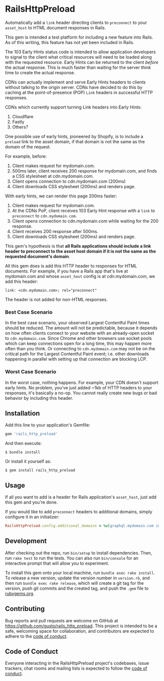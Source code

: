 # RailsHttpPreload

Automatically add a `link` header directing clients to `preconnect` to your `asset_host` to HTML document responses in Rails.

This gem is intended a test platform for including a new feature into Rails. As of this writing, this feature has not yet been included in Rails.

The 103 Early Hints status code is intended to allow application developers to signal to the client what critical resources will need to be loaded along with the requested resource. Early Hints can be returned to the client _before_ the actual response. This is much faster than waiting for the server think time to create the actual response.

CDNs can actually implement and serve Early Hints headers to clients without talking to the origin server. CDNs have decided to do this by caching at the point-of-presence (POP) `Link` headers in successful HTTP responses.

CDNs which currently support turning Link headers into Early Hints:

1. Cloudflare
2. Fastly
3. Others?

One possible use of early hints, pioneered by Shopify, is to include a `preload` link to the asset domain, if that domain is not the same as the domain of the request.

For example, before:

1. Client makes request for mydomain.com.
2. 500ms later, client receives 200 response for mydomain.com, and finds a CSS stylesheet at cdn.mydomain.com.
3. Client opens connection to cdn.mydomain.com (200ms)
4. Client downloads CSS stylesheet (200ms) and renders page.

With early hints, we can render this page 200ms faster:

1. Client makes request for mydomain.com.
2. At the CDNs PoP, client receives 103 Early Hint response with a `link` to `preconnect` to `cdn.mydomain.com`.
3. Client opens connection to cdn.mydomain.com while waiting for the 200 response.
4. Client receives 200 response after 500ms.
5. Client downloads CSS stylesheet (200ms) and renders page.

This gem's hypothesis is that **all Rails applications should include a link header to preconnect to the asset host domain if it is not the same as the requested document's domain**.

All this gem does is add this HTTP header to responses for HTML documents. For example, if you have a Rails app that's live at mydomain.com and whose `asset_host` config is at cdn.mydomain.com, we add this header:

```
link: <cdn.mydomain.com>; rel="preconnect"
```

The header is not added for non-HTML responses.

### Best Case Scenario

In the best case scenario, your observed Largest Contentful Paint times should be reduced. The amount will not be predictable, because it depends on how often clients connect to your website with an already-open socket to `cdn.mydomain.com`. Since Chrome and other browsers use socket pools which can keep connections open for a long time, this may happen more often than you think. Or connecting to `cdn.mydomain.com` may not be on the critical path for the Largest Contentful Paint event; i.e. other downloads happening in parallel with setting up that connection are blocking LCP.

### Worst Case Scenario

In the worst case, nothing happens. For example, your CDN doesn't support early hints. No problem, you've just added ~1kb of HTTP headers to your responses, it's basically a no-op. You cannot really create new bugs or bad behavior by including this header.
## Installation

Add this line to your application's Gemfile:

```ruby
gem 'rails_http_preload'
```

And then execute:

    $ bundle install

Or install it yourself as:

    $ gem install rails_http_preload

## Usage

If all you want to add is a header for Rails application's `asset_host`, just add this gem and you're done.

If you would like to add `preconnect` headers to additional domains, simply configure it in an initializer:

```ruby
RailsHttpPreload.config.additional_domains = %w[graphql.mydomain.com images.mydomain.com]
```

## Development

After checking out the repo, run `bin/setup` to install dependencies. Then, run `rake test` to run the tests. You can also run `bin/console` for an interactive prompt that will allow you to experiment.

To install this gem onto your local machine, run `bundle exec rake install`. To release a new version, update the version number in `version.rb`, and then run `bundle exec rake release`, which will create a git tag for the version, push git commits and the created tag, and push the `.gem` file to [rubygems.org](https://rubygems.org).

## Contributing

Bug reports and pull requests are welcome on GitHub at https://github.com/gusto/rails_http_preload. This project is intended to be a safe, welcoming space for collaboration, and contributors are expected to adhere to the [code of conduct](https://github.com/gusto/rails_http_preload/blob/main/CODE_OF_CONDUCT.md).

## Code of Conduct

Everyone interacting in the RailsHttpPreload project's codebases, issue trackers, chat rooms and mailing lists is expected to follow the [code of conduct](https://github.com/gusto/rails_http_preload/blob/main/CODE_OF_CONDUCT.md).
